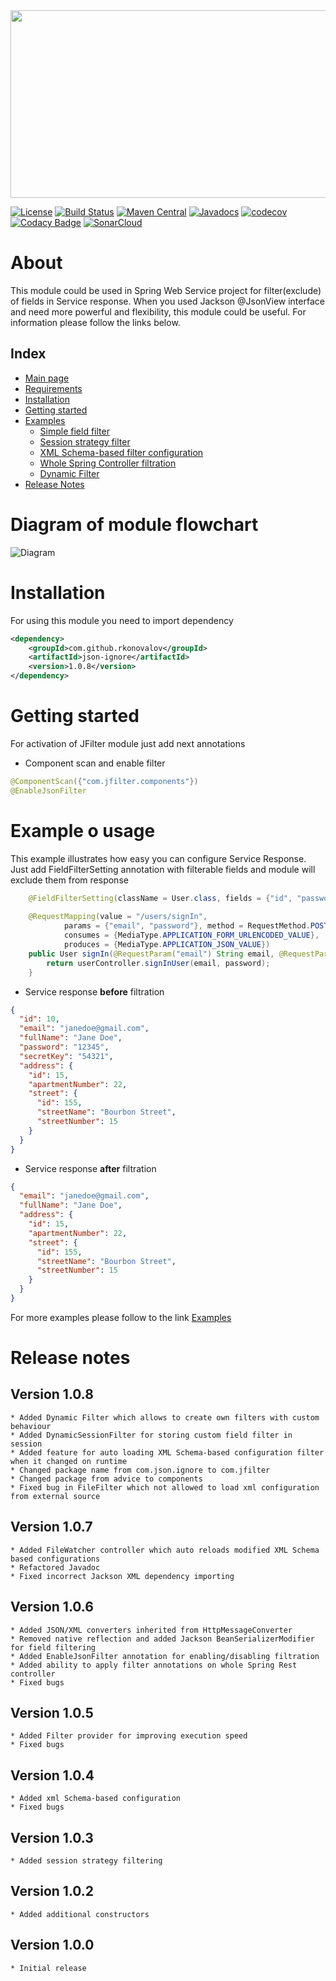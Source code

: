 <!-- Global site tag (gtag.js) - Google Analytics -->
<script async src="https://www.googletagmanager.com/gtag/js?id=UA-129288434-1"></script>
<script>
  window.dataLayer = window.dataLayer || [];
  function gtag(){dataLayer.push(arguments);}
  gtag('js', new Date());

  gtag('config', 'UA-129288434-1');
</script>


<div align="center">
  <a href="https://rkonovalov.github.io/projects/jfilter/1.0.8/">
    <img width="780" height="300" src="https://rkonovalov.github.io/assets/images/jfilter-logo.png">
  </a>
  <br>
</div>

[![License](https://img.shields.io/badge/License-Apache%202.0-blue.svg)](https://opensource.org/licenses/Apache-2.0)
[![Build Status](https://travis-ci.org/rkonovalov/jfilter.svg?branch=master)](https://travis-ci.org/rkonovalov/jfilter)
[![Maven Central](https://maven-badges.herokuapp.com/maven-central/com.github.rkonovalov/json-ignore/badge.svg?style=blue)](https://search.maven.org/search?q=a:json-ignore)
[![Javadocs](https://www.javadoc.io/badge/com.github.rkonovalov/json-ignore.svg)](https://www.javadoc.io/doc/com.github.rkonovalov/json-ignore)
[![codecov](https://codecov.io/gh/rkonovalov/jfilter/branch/master/graph/badge.svg)](https://codecov.io/gh/rkonovalov/jfilter)
[![Codacy Badge](https://api.codacy.com/project/badge/Grade/a0133be1929145eabe7d50217587b896)](https://www.codacy.com/app/rkonovalov/jfilter?utm_source=github.com&amp;utm_medium=referral&amp;utm_content=rkonovalov/jfilter&amp;utm_campaign=Badge_Grade)
[![SonarCloud](https://sonarcloud.io/api/project_badges/measure?project=jfilter&metric=alert_status)](https://sonarcloud.io/dashboard?id=jfilter)

# About
This module could be used in Spring Web Service project for filter(exclude) of fields in Service response.
When you used Jackson @JsonView interface and need more powerful and flexibility, this module could be useful.
For information please follow the links below.

## Index
* [Main page](https://rkonovalov.github.io/projects/jfilter/1.0.8/)
* [Requirements](https://rkonovalov.github.io/projects/jfilter/1.0.8/requirements/)
* [Installation](https://rkonovalov.github.io/projects/jfilter/1.0.8/installation/)
* [Getting started](https://rkonovalov.github.io/projects/jfilter/1.0.8/getting-started/)
* [Examples](https://rkonovalov.github.io/projects/jfilter/1.0.8/examples/)
  * [Simple field filter](https://rkonovalov.github.io/projects/jfilter/1.0.8/examples/filter-field/)  
  * [Session strategy filter](https://rkonovalov.github.io/projects/jfilter/1.0.8/examples/filter-strategy/) 
  * [XML Schema-based filter configuration](https://rkonovalov.github.io/projects/jfilter/1.0.8/examples/filter-file/)
  * [Whole Spring Controller filtration](https://rkonovalov.github.io/projects/jfilter/1.0.8/examples/filter-controller/)
  * [Dynamic Filter](https://rkonovalov.github.io/projects/jfilter/1.0.8/examples/filter-dynamic/)
* [Release Notes](https://rkonovalov.github.io/projects/jfilter/1.0.8/release-notes/)


# Diagram of module flowchart
![Diagram](https://rkonovalov.github.io/assets/images/jfilter-diagram.1.0.8.png)


# Installation
For using this module you need to import dependency

```xml
<dependency>
    <groupId>com.github.rkonovalov</groupId>
    <artifactId>json-ignore</artifactId>
    <version>1.0.8</version>
</dependency>
```

# Getting started
For activation of JFilter module just add next annotations

* Component scan and enable filter
```java
@ComponentScan({"com.jfilter.components"})
@EnableJsonFilter
```

# Example o usage
This example illustrates how easy you can configure Service Response.
Just add FieldFilterSetting annotation with filterable fields and module will exclude them from response

```java
    @FieldFilterSetting(className = User.class, fields = {"id", "password", "secretKey"})
    
    @RequestMapping(value = "/users/signIn",
            params = {"email", "password"}, method = RequestMethod.POST,
            consumes = {MediaType.APPLICATION_FORM_URLENCODED_VALUE},
            produces = {MediaType.APPLICATION_JSON_VALUE})            
    public User signIn(@RequestParam("email") String email, @RequestParam("password") String password) {
        return userController.signInUser(email, password);
    }
```

* Service response **before** filtration

```json
{
  "id": 10,
  "email": "janedoe@gmail.com", 
  "fullName": "Jane Doe",
  "password": "12345",
  "secretKey": "54321",
  "address": {
    "id": 15,
    "apartmentNumber": 22,
    "street": {
      "id": 155,
      "streetName": "Bourbon Street",
      "streetNumber": 15
    }
  }
}
```

* Service response **after** filtration

```json
{ 
  "email": "janedoe@gmail.com", 
  "fullName": "Jane Doe",
  "address": {
    "id": 15,
    "apartmentNumber": 22,
    "street": {
      "id": 155,
      "streetName": "Bourbon Street",
      "streetNumber": 15
    }
  }
}
```

For more examples please follow to the link [Examples](https://rkonovalov.github.io/projects/jfilter/1.0.8/examples/)

# Release notes

## Version 1.0.8
    * Added Dynamic Filter which allows to create own filters with custom behaviour
    * Added DynamicSessionFilter for storing custom field filter in session
    * Added feature for auto loading XML Schema-based configuration filter when it changed on runtime
    * Changed package name from com.json.ignore to com.jfilter 
    * Changed package from advice to components
    * Fixed bug in FileFilter which not allowed to load xml configuration from external source
    
## Version 1.0.7
    * Added FileWatcher controller which auto reloads modified XML Schema based configurations
    * Refactored Javadoc
    * Fixed incorrect Jackson XML dependency importing

## Version 1.0.6
    * Added JSON/XML converters inherited from HttpMessageConverter
    * Removed native reflection and added Jackson BeanSerializerModifier for field filtering
    * Added EnableJsonFilter annotation for enabling/disabling filtration
    * Added ability to apply filter annotations on whole Spring Rest controller
    * Fixed bugs

## Version 1.0.5
    * Added Filter provider for improving execution speed
    * Fixed bugs 

## Version 1.0.4
    * Added xml Schema-based configuration
    * Fixed bugs 

## Version 1.0.3
    * Added session strategy filtering

## Version 1.0.2
    * Added additional constructors

## Version 1.0.0
    * Initial release
